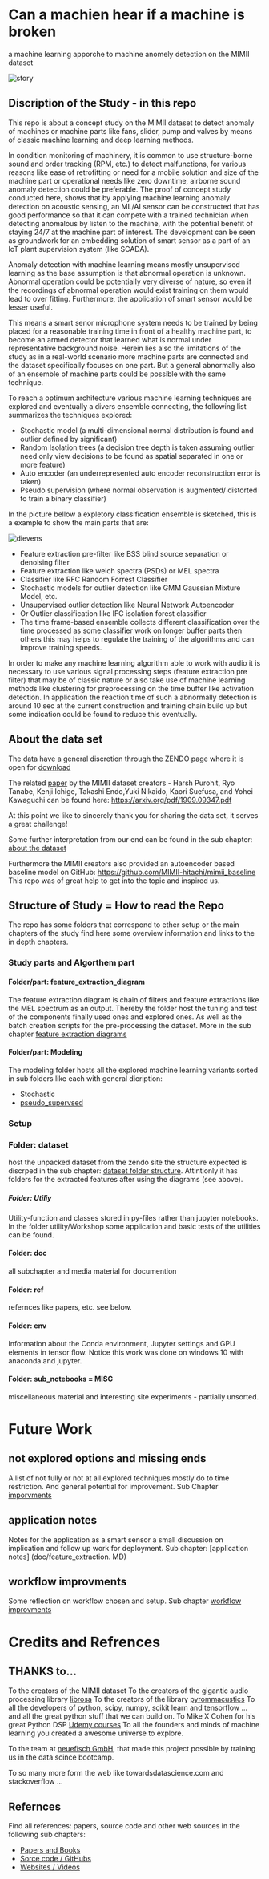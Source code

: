 # Can a machien hear if a machine is broken
a machine learning apporche to machine anomely detection on the MIMII dataset

![story](doc/media_main/story.png)


## Discription of the Study - in this repo

This repo is about a concept study on the MIMII dataset to detect anomaly of machines or machine parts like fans, slider, pump and valves by means of classic machine learning and  deep learning methods. 

In condition monitoring of machinery, it is common to use structure-borne sound and order tracking (RPM, etc.) to detect malfunctions, for various reasons like ease of retrofitting or need for a mobile solution and size of the machine part or operational needs like zero downtime, airborne sound anomaly detection could be preferable. The proof of concept study conducted here, shows that by applying machine learning anomaly detection on acoustic sensing, an ML/AI sensor can be constructed that has good performance so that it can compete with a trained technician when detecting anomalous by listen to the machine, with the potential benefit of staying 24/7 at the machine part of interest. The development can be seen as groundwork for an embedding solution of smart sensor as a part of an IoT plant supervision system (like SCADA).

Anomaly detection with machine learning means mostly unsupervised learning as the base assumption is that abnormal operation is unknown. Abnormal operation could be potentially very diverse of nature, so even if the recordings of abnormal operation would exist training on them would lead to over fitting. Furthermore, the application of smart sensor would be lesser useful. 

This means a smart senor microphone system needs to be trained by being placed for a reasonable training time in front of a healthy machine part, to become an armed detector that learned what is normal under representative background noise. Herein lies also the limitations of the study as in a real-world scenario more machine parts are connected and the dataset specifically focuses on one part. But a general abnormally also of an ensemble of machine parts could be possible with the same technique.

To reach a optimum architecture various machine learning techniques are explored and eventually a divers ensemble connecting, the following list summarizes the techniques explored:

*	Stochastic model (a multi-dimensional normal distribution is found and outlier defined by significant)
*	Random Isolation trees (a decision tree depth is taken assuming outlier need only view decisions to be found as spatial separated in one or more feature)
*	Auto encoder (an underrepresented auto encoder reconstruction error is taken)
*	Pseudo supervision (where normal observation is augmented/ distorted to train a binary classifier)

In the picture bellow a expletory classification ensemble is sketched, this is a example to show the main parts that are:

![dievens](doc/media_main/DiverseEnsamble_general_examble.png)

*	Feature extraction pre-filter like BSS blind source separation or denoising filter
*	Feature extraction like welch spectra (PSDs) or MEL spectra  
*	Classifier like RFC Random Forrest Classifier
*	Stochastic models for outlier detection like GMM Gaussian Mixture Model, etc.
*	Unsupervised outlier detection like Neural Network Autoencoder 
*	Or Outlier classification like IFC isolation forest classifier
*	The time frame-based ensemble collects different classification over the time processed as some classifier work on longer buffer parts then others this may helps to regulate the training of the algorithms and can improve training speeds.

In order to make any machine learning algorithm able to work with audio it is necessary to use various signal processing steps (feature extraction pre filter) that may be of classic nature or also take use of machine learning methods like clustering for preprocessing on the time buffer like activation detection. 
In application the reaction time of such a abnormally detection is around 10 sec at the current construction and training chain build up but some indication could be found to reduce this eventually. 

## About the data set

The data have a general discretion through the ZENDO page where it is open for [download](https://zenodo.org/record/3384388#.XpNAUpnRYuV)

The related [paper](https://arxiv.org/pdf/1909.09347.pdf) by the MIMII dataset creators  - Harsh Purohit, Ryo Tanabe, Kenji Ichige, Takashi Endo,Yuki Nikaido, Kaori Suefusa, and Yohei Kawaguchi can be found here: https://arxiv.org/pdf/1909.09347.pdf

At this point we like to sincerely thank you for sharing the data set, it serves a great challenge!

Some further interpretation from our end can be found in the sub chapter: [about the dataset](doc/about_the_dataset.md)

Furthermore the MIMII creators also provided an autoencoder based baseline model on GitHub:
https://github.com/MIMII-hitachi/mimii_baseline
This repo was of great help to get into the topic and inspired us.

## Structure of Study = How to read the Repo

The repo has some folders that correspond to ether setup or the main chapters of the study find here some overview information and links to the in depth chapters.

### Study parts and Algorthem part

#### Folder/part: feature_extraction_diagram
The feature extraction diagram is chain of filters and feature extractions like the MEL spectrum as an output. Thereby the folder host the tuning and test of the components finally used ones and explored ones. As well as the batch creation scripts for the pre-processing the dataset. More in the sub chapter [feature extraction diagrams](doc/feature_extraction.md)

#### Folder/part: Modeling
The modeling folder hosts all the explored machine learning variants sorted in sub folders like each with general dicription: 
* Stochastic 
* [pseudo_supervsed](modeling/pseudo_supervised/pseudo_supervised.md)



### Setup 
### Folder: dataset
host the unpacked dataset from the zendo site the structure expected is discrped in the sub chapter: [dataset folder structure](dataset/dataset_struct.md).
Attintionly it has folders for the extracted features after using the diagrams (see above).

##### Folder: Utiliy
Utility-function and classes stored in py-files rather than jupyter notebooks. In the folder utility/Workshop some application and basic tests of the utilities can be found.

#### Folder: doc
all subchapter and media material for documention

#### Folder: ref
refernces like papers, etc. see below.

#### Folder: env
Information about the Conda environment, Jupyter settings and GPU elements in tensor flow. Notice this work was done on windows 10 with anaconda and jupyter.

#### Folder: sub_notebooks = MISC
miscellaneous material and interesting site experiments - partially unsorted.

# Future Work

## not explored options and missing ends
A list of not fully or not at all explored techniques mostly do to time restriction. And general potential for improvement. Sub Chapter [imporvments](doc/imporvments.md)

## application notes
Notes for the application as a smart sensor a small discussion on implication and follow up work for deployment. Sub chapter: [application notes] (doc/feature_extraction. MD) 

## workflow improvments
Some reflection on workflow chosen and setup. Sub chapter [workflow improvments](doc/workflow_improvment.md) 


# Credits and Refrences

## THANKS to...

To the creators of the MIMII dataset
To the creators of the gigantic audio processing library [librosa](https://librosa.github.io/)
To the creators of the library [pyrommacustics](https://pyroomacoustics.readthedocs.io/en/pypi-release/)
To all the developers of python, scipy, numpy, scikit learn and tensorflow ... and all the great python stuff that we can build on.
To Mike X Cohen for his great Python DSP [Udemy courses](https://www.udemy.com/user/mike-x-cohen/) 
To all the founders and minds of machine learning you created a awesome universe to explore.

To the team at [neuefisch GmbH](https://www.neuefische.de), that made this project possible by training us in the data scince bootcamp.

To so many more form the web like towardsdatascience.com and stackoverflow ...

## Refernces 
Find all references: papers, source code and other web sources in the following sub chapters: 

* [Papers and Books](ref/paper_list.md)   
* [Sorce code / GitHubs](ref/github_list.md)
* [Websites / Videos](ref/web_list.md)






